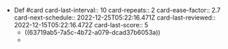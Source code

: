 - Def #card
  card-last-interval:: 10
  card-repeats:: 2
  card-ease-factor:: 2.7
  card-next-schedule:: 2022-12-25T05:22:16.471Z
  card-last-reviewed:: 2022-12-15T05:22:16.472Z
  card-last-score:: 5
	- ((63719ab5-7a5c-4b72-a079-dcad37b6053a))
	-